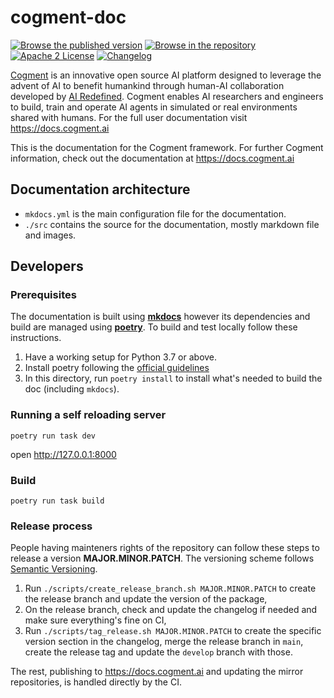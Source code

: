 # cogment-doc

[![Browse the published version](https://img.shields.io/static/v1?label=cogment%20doc&message=published%20version&color=blue&style=flat-square&logo=read-the-docs)](https://docs.cogment.ai) [![Browse in the repository](https://img.shields.io/static/v1?label=cogment%20doc&message=repository&color=blue&style=flat-square&logo=read-the-docs)](./src/index.md) [![Apache 2 License](https://img.shields.io/badge/license-Apache%202-green?style=flat-square)](./LICENSE) [![Changelog](https://img.shields.io/badge/-Changelog%20-blueviolet?style=flat-square)](./CHANGELOG.md)

[Cogment](https://cogment.ai) is an innovative open source AI platform designed to leverage the advent of AI to benefit humankind through human-AI collaboration developed by [AI Redefined](https://ai-r.com). Cogment enables AI researchers and engineers to build, train and operate AI agents in simulated or real environments shared with humans. For the full user documentation visit <https://docs.cogment.ai>

This is the documentation for the Cogment framework. For further Cogment information, check out the documentation at <https://docs.cogment.ai>

## Documentation architecture

- `mkdocs.yml` is the main configuration file for the documentation.
- `./src` contains the source for the documentation, mostly markdown file and images.

## Developers

### Prerequisites

The documentation is built using [**mkdocs**](https://www.mkdocs.org/) however its dependencies and build are managed using [**poetry**](https://python-poetry.org). To build and test locally follow these instructions.

1. Have a working setup for Python 3.7 or above.
2. Install poetry following the [official guidelines](https://python-poetry.org/docs/#installation)
3. In this directory, run `poetry install` to install what's needed to build the doc (including `mkdocs`).

### Running a self reloading server

```console
poetry run task dev
```

open <http://127.0.0.1:8000>

### Build

```console
poetry run task build
```

### Release process

People having mainteners rights of the repository can follow these steps to release a version **MAJOR.MINOR.PATCH**. The versioning scheme follows [Semantic Versioning](http://semver.org/spec/v2.0.0.html).

1. Run `./scripts/create_release_branch.sh MAJOR.MINOR.PATCH` to create the release branch and update the version of the package,
2. On the release branch, check and update the changelog if needed and make sure everything's fine on CI,
3. Run `./scripts/tag_release.sh MAJOR.MINOR.PATCH` to create the specific version section in the changelog, merge the release branch in `main`, create the release tag and update the `develop` branch with those.

The rest, publishing to https://docs.cogment.ai and updating the mirror repositories, is handled directly by the CI.
